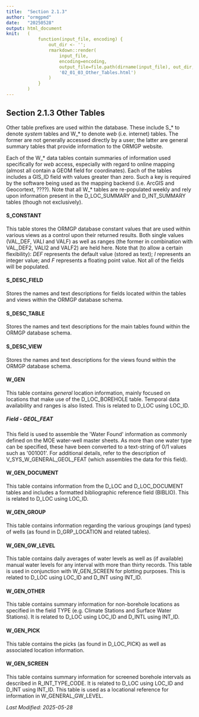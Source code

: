```yaml
---
title:  "Section 2.1.3"
author: "ormgpmd"
date:   "20250528"
output: html_document
knit:   (
            function(input_file, encoding) {
                out_dir <- '';
                rmarkdown::render(
                    input_file,
                    encoding=encoding,
                    output_file=file.path(dirname(input_file), out_dir,
                    '02_01_03_Other_Tables.html')
                )
            }
        )
---
```


## Section 2.1.3 Other Tables

Other table prefixes are used within the database.  These include S_\* to
denote *system* tables and W_\* to denote *web* (i.e. internet) tables.  The
former are not generally accessed directly by a user; the latter are general
summary tables that provide information to the ORMGP website.

Each of the W_\* data tables contain summaries of information used
specifically for *web* access, especially with regard to online mapping
(almost all contain a GEOM field for coordinates).  Each of the tables
includes a GIS_ID field with values greater than zero.  Such a key is required
by the software being used as the mapping backend (i.e.  ArcGIS and
Geocortext, ????).  Note that all W_\* tables are re-populated weekly and rely
upon information present in the D_LOC_SUMMARY and D_INT_SUMMARY tables (though
not exclusively).

#### S_CONSTANT

This table stores the ORMGP database constant values that are used within
various views as a control upon their returned results.  Both single values
(VAL_DEF, VALI and VALF) as well as ranges (the former in combination with
VAL_DEF2, VALI2 and VALF2) are held here.  Note that (to allow a certain
flexibility): *DEF* represents the default value (stored as text); *I*
represents an integer value; and *F* represents a floating point value.  Not
all of the fields will be populated.

#### S_DESC_FIELD

Stores the names and text descriptions for fields located within the tables
and views within the ORMGP database schema.

#### S_DESC_TABLE

Stores the names and text descriptions for the main tables found within the
ORMGP database schema.

#### S_DESC_VIEW

Stores the names and text descriptions for the views found within the ORMGP
database schema.

#### W_GEN

This table contains *general* location information, mainly focused on
locations that make use of the D_LOC_BOREHOLE table.  Temporal data
availability and ranges is also listed.  This is related to D_LOC using
LOC_ID.

##### Field - GEOL_FEAT

This field is used to assemble the 'Water Found' information as commonly
defined on the MOE water-well master sheets.  As more than one water type can
be specified, these have been converted to a text-string of 0/1 values such
as '001001'.  For additional details, refer to the description of
V_SYS_W_GENERAL_GEOL_FEAT (which assembles the data for this field).

#### W_GEN_DOCUMENT

This table contains information from the D_LOC and D_LOC_DOCUMENT tables and
includes a formatted bibliographic reference field (BIBLIO).  This is related
to D_LOC using LOC_ID.  

#### W_GEN_GROUP

This table contains information regarding the various groupings (and types) of
wells (as found in D_GRP_LOCATION and related tables).

#### W_GEN_GW_LEVEL

This table contains daily averages of water levels as well as (if available)
manual water levels for any interval with more than thirty records.  This table is
used in conjunction with W_GEN_SCREEN for plotting purposes.   This is
related to D_LOC using LOC_ID and D_INT using INT_ID.  

#### W_GEN_OTHER

This table contains summary information for non-borehole locations as
specified in the field TYPE (e.g. Climate Stations and Surface Water
Stations).  It is related to D_LOC using LOC_ID and D_INTL using
INT_ID.  

#### W_GEN_PICK

This table contains the picks (as found in D_LOC_PICK) as well as associated
location information.

#### W_GEN_SCREEN

This table contains summary information for screened borehole intervals 
as described in R_INT_TYPE_CODE.  It is related to
D_LOC using LOC_ID and D_INT using INT_ID.  This table is used as a
locational reference for information in W_GENERAL_GW_LEVEL.  

*Last Modified: 2025-05-28*
